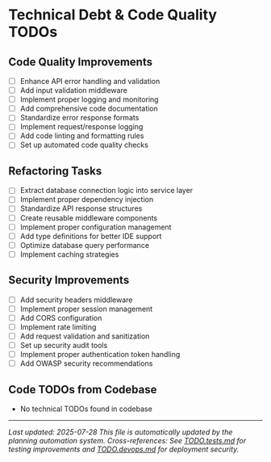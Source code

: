 # Technical Debt & Code Quality TODOs

## Code Quality Improvements

- [ ] Enhance API error handling and validation
- [ ] Add input validation middleware
- [ ] Implement proper logging and monitoring
- [ ] Add comprehensive code documentation
- [ ] Standardize error response formats
- [ ] Implement request/response logging
- [ ] Add code linting and formatting rules
- [ ] Set up automated code quality checks

## Refactoring Tasks

- [ ] Extract database connection logic into service layer
- [ ] Implement proper dependency injection
- [ ] Standardize API response structures
- [ ] Create reusable middleware components
- [ ] Implement proper configuration management
- [ ] Add type definitions for better IDE support
- [ ] Optimize database query performance
- [ ] Implement caching strategies

## Security Improvements

- [ ] Add security headers middleware
- [ ] Implement proper session management
- [ ] Add CORS configuration
- [ ] Implement rate limiting
- [ ] Add request validation and sanitization
- [ ] Set up security audit tools
- [ ] Implement proper authentication token handling
- [ ] Add OWASP security recommendations

## Code TODOs from Codebase

- No technical TODOs found in codebase

---
*Last updated: 2025-07-28*
*This file is automatically updated by the planning automation system.*
*Cross-references: See [TODO.tests.md](TODO.tests.md) for testing improvements and [TODO.devops.md](TODO.devops.md) for deployment security.*